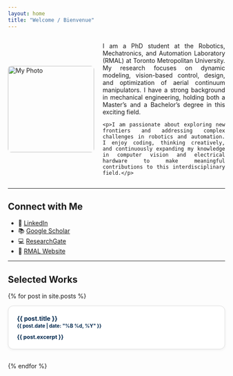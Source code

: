 ```yaml
---
layout: home
title: "Welcome / Bienvenue"
---
```


<style>
  .profile-container {
    display: flex;
    flex-direction: row;
    align-items: center;
    gap: 20px;
    flex-wrap: wrap;
  }

  .profile-image {
    max-width: 100%;
    height: auto;
    border-radius: 8px;
    flex-shrink: 0;
  }

  .profile-text {
    flex: 1;
    min-width: 250px;
    text-align: justify;
  }

  @media (max-width: 768px) {
    .profile-container {
      flex-direction: column;
      align-items: flex-start;
    }

    .profile-image {
      width: 100%;
    }

    .profile-text {
      width: 100%;
    }
  }
</style>

<div class="profile-container">
  <img class="profile-image" src="{{ site.baseurl }}/assets/images/Website.jpg" alt="My Photo" width="200">

  <div class="profile-text">
    <p>I am a PhD student at the Robotics, Mechatronics, and Automation Laboratory (RMAL) at Toronto Metropolitan University. My research focuses on dynamic modeling, vision-based control, design, and optimization of aerial continuum manipulators. I have a strong background in mechanical engineering, holding both a Master’s and a Bachelor’s degree in this exciting field.</p>

    <p>I am passionate about exploring new frontiers and addressing complex challenges in robotics and automation. I enjoy coding, thinking creatively, and continuously expanding my knowledge in computer vision and electrical hardware to make meaningful contributions to this interdisciplinary field.</p>
  </div>
</div>


---
## Connect with Me

- 🔗 [LinkedIn](https://www.linkedin.com/in/niloufar-amiri)
- 📚 [Google Scholar](https://scholar.google.ca/citations?user=kEDzfXMAAAAJ&hl=en)
- 💻 [ResearchGate](https://www.researchgate.net/profile/Niloufar-Amiri-3?ev=hdr_xprf)
- 🤖 [RMAL Website](https://www.torontomu.ca/rmal)

---

## Selected Works

{% for post in site.posts %}
  <article style="
    padding: 20px;
    border-radius: 12px;
    background-color: #ffffff;
    border: 1px solid #ddd;
    box-shadow: 0 2px 6px rgba(0, 0, 0, 0.05);
    margin-bottom: 30px;
    transition: box-shadow 0.3s ease, border-color 0.3s ease;
    color: #00274d;
  "
  onmouseover="this.style.boxShadow='0 4px 12px rgba(0,0,0,0.1)'; this.style.borderColor='#aaa';"
  onmouseout="this.style.boxShadow='0 2px 6px rgba(0,0,0,0.05)'; this.style.borderColor='#ddd';"
  >
    <h2 style="margin-top: 0; font-size: 1em; font-weight: bold;">
      <a href="{{ post.url | relative_url }}" style="text-decoration: none; color: #00274d; font-weight: bold;">
        {{ post.title }}
      </a>
    </h2>
    <p style="color: #00274d; font-size: 0.8em; font-weight: bold; margin-top: -10px;">
      {{ post.date | date: "%B %d, %Y" }}
    </p>
    <div style="margin-top: 10px; font-size: 0.9em; font-weight: bold; color: #00274d;">
      {{ post.excerpt }}
    </div>
  </article>
{% endfor %}



